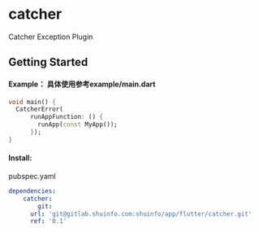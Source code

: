 # catcher

Catcher Exception Plugin

## Getting Started

#### Example： 具体使用参考example/main.dart

```dart
void main() {
  CatcherError(
      runAppFunction: () {
        runApp(const MyApp());
      });
}
```



#### Install:

pubspec.yaml

```yaml
dependencies:
	catcher:
		git:
      url: 'git@gitlab.shuinfo.com:shuinfo/app/flutter/catcher.git'
      ref: '0.1'

```

​	

​	
